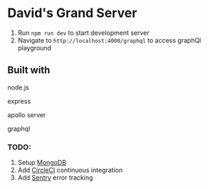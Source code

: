 # David's Grand Server


1. Run `npm run dev` to start development server
1. Navigate to `http://localhost:4000/graphql` to access graphQl playground

## Built with

node.js

express

apollo server

graphql

### TODO:

1. Setup [MongoDB](https://www.mongodb.com/)
1. Add [CircleCI](https://circleci.com/) continuous integration
1. Add [Sentry](https://sentry.io/welcome/) error tracking